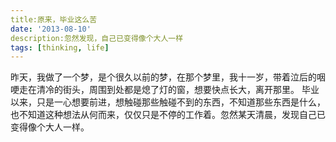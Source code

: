 ```yaml
---
title:原来，毕业这么苦
date: '2013-08-10'
description:忽然发现，自己已变得像个大人一样
tags: [thinking, life]
---
```


昨天，我做了一个梦，是个很久以前的梦，在那个梦里，我十一岁，带着泣后的咽哽走在清冷的街头，周围到处都是熄了灯的窗，想要快点长大，离开那里。
毕业以来，只是一心想要前进，想触碰那些触碰不到的东西，不知道那些东西是什么，也不知道这种想法从何而来，仅仅只是不停的工作着。忽然某天清晨，发现自己已变得像个大人一样。
